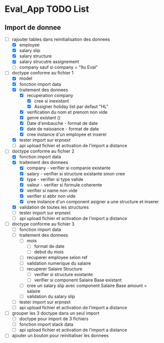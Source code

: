 # Eval_App TODO List

## Import de donnee

- [ ] rajouter tables dans reinitialisation des donnees
  - [x] employee
  - [x] salary slip
  - [x] salary structure
  - [x] salary strucutre assignement
  - [ ] company sauf si company = "Itu Eval"
- [ ] doctype conforme au fichier 1
  - [x] model
  - [x] fonction import data
  - [x] traitement des donnees
    - [x] recuperation company
      - [x] cree si inexistant
      - [x] Assigner holiday list par defaut "HL"
    - [x] verification du nom et prenom non vide
    - [x] genre existant ()
    - [x] Date d'embauche - format de date
    - [x] date de naissance - format de date
    - [x] cree instance d'un employee et inserer
  - [x] tester import sur erpnext
  - [ ] api upload fichier et activation de l'import a distance
- [ ] doctype conforme au fichier 2
  - [x] fonction import data
  - [x] traitement des donnees
    - [x] company - verifier si companie existante
    - [x] salary - verifier si structure existante sinon cree
    - [x] type - verifier si type valide
    - [x] valeur - verifier si formule coherente
    - [x] verifier si name non vide
    - [x] verifier si abbr non vide
    - [x] cree instance d'un component asigner a une structure et inserer
  - [x] validation de toutes les structures
  - [ ] tester import sur erpnext
  - [ ] api upload fichier et activation de l'import a distance

- [ ] doctype conforme au fichier 3
  - [ ] fonction import data
  - [ ] traitement des donnees
    - [ ] mois
      - [ ] format de date
      - [ ] debut du mois
    - [ ] recuperer employee selon ref
    - [ ] validation numerique du salaire
    - [ ] recuperer Salaire Structure
      - [ ] verifier si structure existante
      - [ ] verifier si component Salaire Base existant
    - [ ] cree un salary slip avec component Salaire Base amount = salaire
    - [ ] validation du salary slip
  - [ ] tester import sur erpnext
  - [ ] api upload fichier et activation de l'import a distance

- [ ] grouper les 3 doctype dans un seul import
  - [ ] doctype pour import de 3 fichiers
  - [ ] fonction import stack data
  - [ ] api upload fichier et activation de l'import a distance
- [ ] ajouter un bouton pour reinitialiser les donnees
